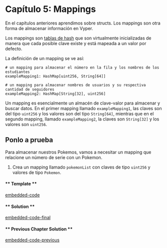 <!-- Add translation for the following page: https://vyper.fun/#/1/mappings
Do NOT change the code below. The below code runs the code editor -->

# Capítulo 5: Mappings

En el capítulos anteriores aprendimos sobre structs. Los mappings son otra forma de almacenar información en Vyper.

Los mappings son [tablas de hash](https://es.wikipedia.org/wiki/Tabla_hash) que son virtualmente inicializadas de manera que cada posible clave existe y está mapeada a un valor por defecto.

La definición de un mapping se ve así:

```vyper
# un mapping para almacenar el número en la fila y los nombres de los estudiantes
exampleMapping1: HashMap[uint256, String[64]]

# un mapping para almacenar nombres de usuarios y su respectiva cantidad de seguidores
exampleMapping2: HashMap[String[32], uint256]
```

Un mapping es esencialmente un almacén de clave-valor para almacenar y buscar datos. En el primer mapping llamado `exampleMapping1`, las claves son del tipo `uint256` y los valores son del tipo `String[64]`, mientras que en el segundo mapping, llamado `exampleMapping2`, la claves son `String[32]` y los valores son `uint256`.

## Ponlo a prueba

Para almacenar nuestros Pokemos, vamos a necesitar un mapping que relacione un número de serie con un Pokemon.

1. Crea un mapping llamado `pokemonList` con claves de tipo `uint256` y valores de tipo `Pokemon`.

<!-- tabs:start -->

#### ** Template **

[embedded-code](../assets/1/1.5-template-code.vy ':include :type=code embed-template')

#### ** Solution **

[embedded-code-final](../assets/1/1.5-finished-code.vy ':include :type=code embed-final')

#### ** Previous Chapter Solution **

[embedded-code-previous](../assets/1/1.4-finished-code.vy ':include :type=code embed-previous')

<!-- tabs:end -->
